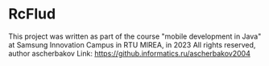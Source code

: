# RcFlud
This project was written as part of the course "mobile development in Java" at Samsung Innovation Campus in RTU MIREA, in 2023
All rights reserved, author ascherbakov
Link: https://github.informatics.ru/ascherbakov2004
